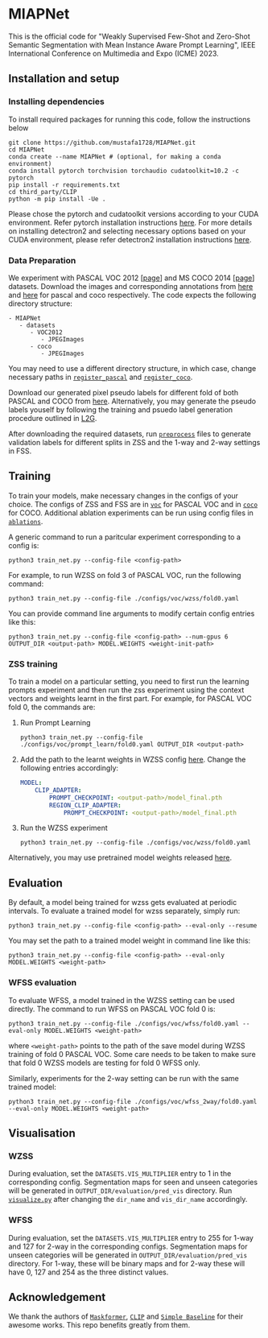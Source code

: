 # MIAPNet

This is the official code for "Weakly Supervised Few-Shot and Zero-Shot Semantic Segmentation with Mean Instance Aware Prompt Learning", IEEE International Conference on Multimedia and Expo (ICME) 2023.



## Installation and setup

### Installing dependencies

To install required packages for running this code, follow the instructions below

```
git clone https://github.com/mustafa1728/MIAPNet.git
cd MIAPNet
conda create --name MIAPNet # (optional, for making a conda environment)
conda install pytorch torchvision torchaudio cudatoolkit=10.2 -c pytorch
pip install -r requirements.txt
cd third_party/CLIP
python -m pip install -Ue .
```

Please chose the pytorch and cudatoolkit versions according to your CUDA environment. Refer pytorch installation  instructions [here](https://pytorch.org/get-started/locally/). For more details on installing detectron2 and selecting necessary options based on your CUDA environment, please refer detectron2 installation instructions [here](https://detectron2.readthedocs.io/en/latest/tutorials/install.html).


### Data Preparation

We experiment with PASCAL VOC 2012 [[page](http://host.robots.ox.ac.uk/pascal/VOC/voc2012/)] and MS COCO 2014 [[page](https://cocodataset.org/#home)] datasets. Download the images and corresponding annotations from [here](https://drive.google.com/file/d/1uh5bWXvLOpE-WZUUtO77uwCB4Qnh6d7X/view) and [here](https://cocodataset.org/#download) for pascal and coco respectively. The code expects the following directory structure:

```
- MIAPNet
   - datasets
      - VOC2012
         - JPEGImages
      - coco
         - JPEGImages
```

You may need to use a different directory structure, in which case, change necessary paths in [`register_pascal`](./mask_former/data/datasets/register_voc_seg.py) and [`register_coco`](./mask_former/data/datasets/register_coco.py).

Download our generated pixel pseudo labels  for different fold of both PASCAL and COCO from [here](https://drive.google.com/drive/folders/1gI4XSlYhmGHSv6YlWLUcOmYntWiMAHxr?usp=sharing). Alternatively, you may generate the pseudo labels youself by following the training and psuedo label generation procedure outlined in [L2G](https://github.com/PengtaoJiang/L2G).

After downloading the required datasets, run [`preprocess`](./preprocess/) files to generate validation labels for different splits in ZSS and the 1-way and 2-way settings in FSS. 

## Training 

To train your models, make necessary changes in the configs of your choice. The configs of ZSS and FSS are in [`voc`](./configs/voc/) for PASCAL VOC and in [`coco`](./configs/coco/) for COCO. Additional ablation experiments can be run using config files in [`ablations`](./configs/ablations/).

A generic command to run a paritcular experiment corresponding to a config is:

```shell
python3 train_net.py --config-file <config-path>
```

For example, to run WZSS on fold 3 of PASCAL VOC, run the following command:
```shell
python3 train_net.py --config-file ./configs/voc/wzss/fold0.yaml
```

You can provide command line arguments to modify certain config entries like this:
```shell
python3 train_net.py --config-file <config-path> --num-gpus 6 OUTPUT_DIR <output-path> MODEL.WEIGHTS <weight-init-path>
```

### ZSS training

To train a model on a particular setting, you need to first run the learning prompts experiment and then run the zss experiment using the context vectors and weights learnt in the first part. For example, for PASCAL VOC fold 0, the commands are: 

1. Run Prompt Learning
    ```shell
    python3 train_net.py --config-file ./configs/voc/prompt_learn/fold0.yaml OUTPUT_DIR <output-path> 
    ```
2. Add the path to the learnt weights in WZSS config [here](./configs/voc/wzss/fold0.yaml). Change the following entries accordingly:
    ```yaml
    MODEL:
        CLIP_ADAPTER: 
            PROMPT_CHECKPOINT: <output-path>/model_final.pth
            REGION_CLIP_ADAPTER:
                PROMPT_CHECKPOINT: <output-path>/model_final.pth
    ```
3. Run the WZSS experiment
    ```shell
    python3 train_net.py --config-file ./configs/voc/wzss/fold0.yaml
    ```

Alternatively, you may use pretrained model weights released [here](https://drive.google.com/drive/folders/1A0S7gr3zwHD_LqYqHZ-dIvcoKx4uO0Al?usp=sharing).

## Evaluation 

By default, a model being trained for wzss  gets evaluated at periodic intervals. To evaluate a trained model for wzss separately, simply run:

```shell
python3 train_net.py --config-file <config-path> --eval-only --resume
```

You may set the path to a trained model weight in command line like this:
```shell
python3 train_net.py --config-file <config-path> --eval-only MODEL.WEIGHTS <weight-path>
```

### WFSS evaluation

To evaluate WFSS, a model trained in the WZSS setting can be used directly. The command to run WFSS on PASCAL VOC fold 0 is:

```shell
python3 train_net.py --config-file ./configs/voc/wfss/fold0.yaml --eval-only MODEL.WEIGHTS <weight-path>
```

where `<weight-path>` points to the path of the save model during WZSS training of fold 0 PASCAL VOC. Some care needs to be taken  to make sure that fold 0 WZSS models are testing for fold 0 WFSS only. 

Similarly, experiments for the 2-way setting can be run with the same trained model:
```shell
python3 train_net.py --config-file ./configs/voc/wfss_2way/fold0.yaml --eval-only MODEL.WEIGHTS <weight-path>
```

## Visualisation

###  WZSS

During evaluation, set the `DATASETS.VIS_MULTIPLIER` entry to 1 in the corresponding config. Segmentation maps for seen and unseen categories will be generated in `OUTPUT_DIR/evaluation/pred_vis` directory. Run [`visualize.py`](./visualize.py) after changing the `dir_name` and `vis_dir_name` accordingly.

### WFSS

During evaluation, set the `DATASETS.VIS_MULTIPLIER` entry to 255 for 1-way and 127 for 2-way in the corresponding configs. Segmentation maps for unseen categories will be generated in `OUTPUT_DIR/evaluation/pred_vis` directory. For 1-way, these will be binary maps and for 2-way these will have 0, 127 and 254 as the three distinct values.

## Acknowledgement

We thank the authors of [`Maskformer`](https://github.com/facebookresearch/MaskFormer), [`CLIP`](https://github.com/openai/CLIP) and [`Simple Baseline`](https://github.com/MendelXu/zsseg.baseline) for their awesome works. This repo benefits greatly from them.
